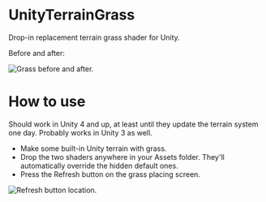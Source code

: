 # UnityTerrainGrass

Drop-in replacement terrain grass shader for Unity.

Before and after:

![Grass before and after.](https://raw.github.com/nition/UnityTerrainGrass/master/readme_grass.jpg)

# How to use

Should work in Unity 4 and up, at least until they update the terrain system one day. Probably works in Unity 3 as well.

- Make some built-in Unity terrain with grass.
- Drop the two shaders anywhere in your Assets folder. They'll automatically override the hidden default ones.
- Press the Refresh button on the grass placing screen.

![Refresh button location.](https://raw.github.com/nition/UnityTerrainGrass/master/readme_refresh_button.png)
